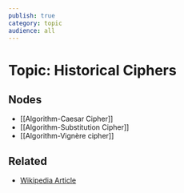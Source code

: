 ```yaml
---
publish: true
category: topic
audience: all
---
```

# Topic: Historical Ciphers


## Nodes
- [[Algorithm-Caesar Cipher]]
- [[Algorithm-Substitution Cipher]]
- [[Algorithm-Vignère cipher]]

## Related
- [Wikipedia Article](https://en.wikipedia.org/wiki/Cipher)